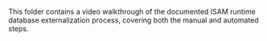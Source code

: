 This folder contains a video walkthrough of the documented ISAM runtime database externalization process, covering both the manual and automated steps.
